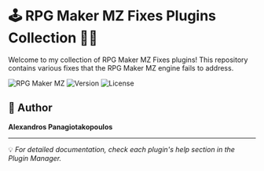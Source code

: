 # 🕹️ RPG Maker MZ Fixes Plugins Collection 🔧🧰

Welcome to my collection of RPG Maker MZ Fixes plugins! This repository contains various fixes that the RPG Maker MZ engine fails to address.

![RPG Maker MZ](https://img.shields.io/badge/RPG%20Maker-MZ-blue)
![Version](https://img.shields.io/badge/version-1.0.0-green)
![License](https://img.shields.io/badge/license-CC%20BY%204.0-orange)



## 👤 Author

**Alexandros Panagiotakopoulos**

---

💡 *For detailed documentation, check each plugin's help section in the Plugin Manager.*
